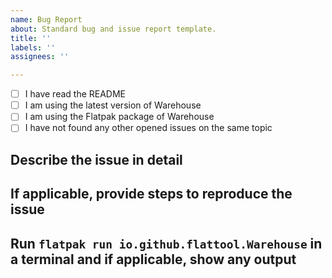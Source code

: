 ```yaml
---
name: Bug Report
about: Standard bug and issue report template.
title: ''
labels: ''
assignees: ''

---
```


- [ ] I have read the README
- [ ] I am using the latest version of Warehouse
- [ ] I am using the Flatpak package of Warehouse
- [ ] I have not found any other opened issues on the same topic

## Describe the issue in detail

## If applicable, provide steps to reproduce the issue

## Run `flatpak run io.github.flattool.Warehouse` in a terminal and if applicable, show any output
